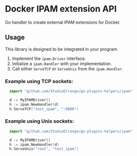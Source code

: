 # Docker IPAM extension API

Go handler to create external IPAM extensions for Docker.

## Usage

This library is designed to be integrated in your program.

1. Implement the `ipam.Driver` interface.
2. Initialize a `ipam.Handler` with your implementation.
3. Call either `ServeTCP` or `ServeUnix` from the `ipam.Handler`.

### Example using TCP sockets:

```go
  import "github.com/StudioEtrange/go-plugins-helpers/ipam"

  d := MyIPAMDriver{}
  h := ipam.NewHandler(d)
  h.ServeTCP("test_ipam", ":8080")
```

### Example using Unix sockets:

```go
  import "github.com/StudioEtrange/go-plugins-helpers/ipam"

  d := MyIPAMDriver{}
  h := ipam.NewHandler(d)
  h.ServeUnix("root", "test_ipam")
```
